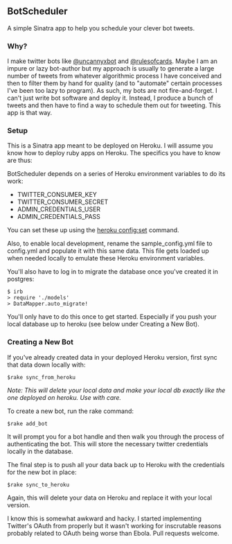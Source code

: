 ## BotScheduler

A simple Sinatra app to help you schedule your clever bot tweets.

### Why?

I make twitter bots like <a href="http://twitter.com/uncannyxbot">@uncannyxbot</a> and <a href="http://twitter.com/rulesofcards">@rulesofcards</a>. Maybe I am an impure or lazy bot-author but my approach is usually to generate a large number of tweets from whatever algorithmic process I have conceived and then to filter them by hand for quality (and to "automate" certain processes I've been too lazy to program). As such, my bots are not fire-and-forget. I can't just write bot software and deploy it. Instead, I produce a bunch of tweets and then have to find a way to schedule them out for tweeting. This app is that way.

### Setup

This is a Sinatra app meant to be deployed on Heroku. I will assume you know how to deploy ruby apps on Heroku. The specifics you have to know are thus:

BotScheduler depends on a series of Heroku environment variables to do its work:

* TWITTER_CONSUMER_KEY
* TWITTER_CONSUMER_SECRET
* ADMIN_CREDENTIALS_USER
* ADMIN_CREDENTIALS_PASS

You can set these up using the <a href="https://devcenter.heroku.com/articles/config-vars">heroku config:set</a> command.

Also, to enable local development, rename the sample_config.yml file to config.yml and populate it with this same data. This file gets loaded up when needed locally to emulate these Heroku environment variables.

You'll also have to log in to migrate the database once you've created it in postgres:

    $ irb
    > require './models'
    > DataMapper.auto_migrate!

You'll only have to do this once to get started. Especially if you push your local database up to heroku (see below under Creating a New Bot).

### Creating a New Bot

If you've already created data in your deployed Heroku version, first sync that data down locally with:

    $rake sync_from_heroku

_Note: This will delete your local data and make your local db exactly like the one deployed on heroku. Use with care._

To create a new bot, run the rake command:

    $rake add_bot

It will prompt you for a bot handle and then walk you through the process of authenticating the bot. This will store the necessary twitter credentials locally in the database.

The final step is to push all your data back up to Heroku with the credentials for the new bot in place:

    $rake sync_to_heroku

Again, this will delete your data on Heroku and replace it with your local version.

I know this is somewhat awkward and hacky. I started implementing Twitter's OAuth from properly but it wasn't working for inscrutable reasons probably related to OAuth being worse than Ebola. Pull requests welcome.